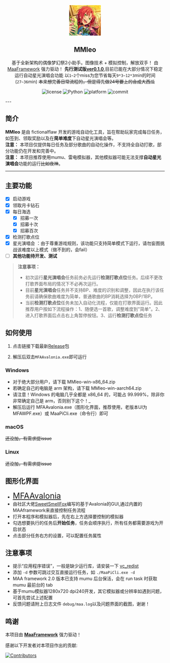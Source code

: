 <!-- markdownlint-disable MD033 MD041 -->

<div align="center">
  <img alt="LOGO" src="./logo.jpg" width="100" height="96" />

## MMleo
基于全新架构的偶像梦幻祭2小助手。图像技术 + 模拟控制，解放双手！
由 [MaaFramework](https://github.com/MaaXYZ/MaaFramework) 强力驱动！
**先行测试版<u>ver0.1.0</u>**,目前已能在大部分情况下稳定运行自动星光演唱会功能
以`1~2`个miss为您节省每天`9*3~12*3`min的时间(`27~36`min)
~~本来想完善日常流程的，但是得先做24号要上的合成大西瓜~~
</div>
<p align="center">
  <img alt="license" src="https://img.shields.io/github/license/KhazixW2/MaaGumballs">
  <img alt="Python" src="https://img.shields.io/badge/Python-3776AB?logo=python&logoColor=white">
  <img alt="platform" src="https://img.shields.io/badge/platform-Windows-blueviolet">
  <img alt="commit" src="https://img.shields.io/github/commit-activity/m/fictionalflaw/MMleo ">
</p>
---

## 简介

**MMleo** 是由 fictionalflaw 开发的游戏自动化工具，旨在帮助玩家完成每日任务，如签到、领取奖励以及在**简单难度**下自动星光演唱会等。  
**注意：** 本项目仅提供每日任务及部分歌曲的自动化操作，不支持全自动打歌，部分功能仍在开发和完善中。  
**注意：** 本项目推荐使用mumu、雷电模拟器，其他模拟器可能无法支撑**自动星光演唱会**功能的运行~~比如夜神~~。


---
 ## 主要功能

- [x] 启动游戏
- [x] 领取月卡钻石 
- [x] 每日海选
  - [x] 招募一次
  - [x] 招募十次
  - [x] 招募百次
- [x] 检测打歌点位
- [x] 星光演唱会
      ：由于尊重游戏规则，该功能只支持简单模式下运行，请勿妄图挑战该难度以上模式（做不到的，会fail）
- [ ] **其他功能待开发、测试**
> **注意事项：**
> - 初次运行**星光演唱会**任务前务必先运行**检测打歌点位**任务。后续不更改打歌界面布局的情况下不必再次运行。
> - 目前**星光演唱会**任务并不支持BP、难度的识别和调整，因此在执行该任务前请确保歌曲难度为简单，普通歌曲的BP消耗选择为0BP/1BP。
> - 当前**检测打歌点位**任务未加入自动化流程，仅能在打歌界面运行。因此推荐用户按如下流程操作：1、随便选一首歌，调整难度到"简单"。2、进入打歌界面后点击右上角暂停按钮。3、运行**检测打歌点位**任务
## 如何使用
1. 点击链接下载最新[Release](https://github.com/fictionalflaw/MMleo/releases)包

2. 解压后双击`MFAAvalonia.exe`即可运行
   


### Windows

- 对于绝大部分用户，请下载 MMleo-win-x86_64.zip
- 若确定自己的电脑是 arm 架构，请下载 MMleo-win-aarch64.zip
- 请注意！Windows 的电脑几乎全都是 x86_64 的，可能占 99.999%，除非你非常确定自己是 arm，否则别下这个！_
- 解压后运行 MFAAvalonia.exe（图形化界面，推荐使用，老版本UI为MFAWPF.exe）或 MaaPiCli.exe（命令行）即可
### macOS

~~还没加，有需求提issue~~

### Linux

~~还没加，有需求提issue~~

## 图形化界面

- <span style="font-size:25px;">[MFAAvalonia](https://github.com/SweetSmellFox/MFAAvalonia/)</span>  
- 由社区大佬[SweetSmellFox](https://github.com/SweetSmellFox)编写的基于Avalonia的GUI,通过内置的MAAframework来直接控制任务流程  
- 打开本程序和模拟器后，先在右上方选择要控制的模拟器  
- 勾选想要执行的任务后**开始任务**，任务会顺序执行，所有任务都需要游戏为开启状态  
- 点击部分任务右方的设置，可以配置任务属性
## 注意事项

- 提示“应用程序错误”，一般是缺少运行库，请安装一下 [vc_redist](https://aka.ms/vs/17/release/vc_redist.x64.exe)
- 添加 `-d` 参数可跳过交互直接运行任务，如 `./MaaPiCli.exe -d`
- MAA framework 2.0 版本已支持 mumu 后台保活，会在 run task 时获取 mumu 最前台的 tab
- 基于mumu模拟器1280x720 dpi240开发，其它模拟器或分辨率如遇到问题，可首先尝试上述配置
- 反馈问题请附上日志文件 `debug/maa.log`以及问题界面的截图，谢谢！
## 鸣谢

本项目由 **[MaaFramework](https://github.com/MaaXYZ/MaaFramework)** 强力驱动！

感谢以下开发者对本项目作出的贡献:

[![Contributors](https://contrib.rocks/image?repo=fictionalflaw/MMleo)](https://github.com/fictionalflaw/MMleo/graphs/contributors)




